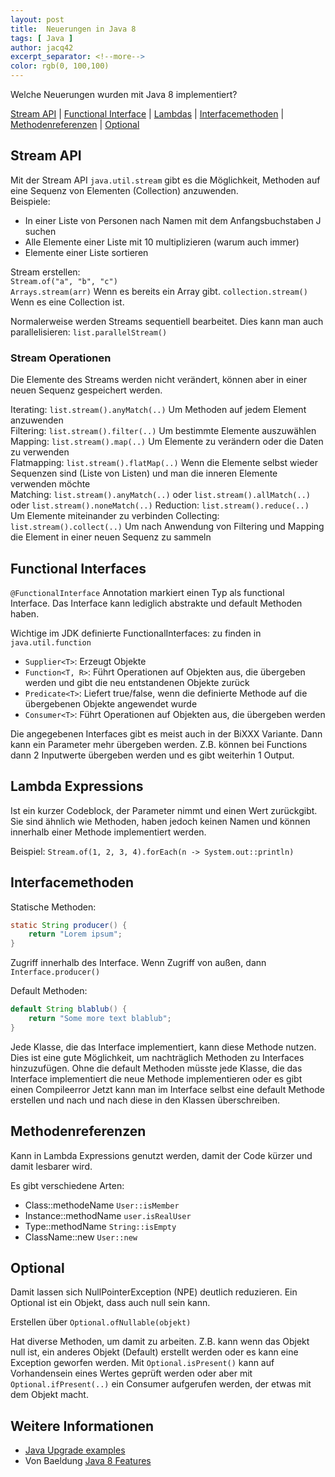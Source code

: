 ```yaml
---
layout: post
title:  Neuerungen in Java 8
tags: [ Java ]
author: jacq42
excerpt_separator: <!--more-->
color: rgb(0, 100,100)
---
```


Welche Neuerungen wurden mit Java 8 implementiert?

<!--more-->

[Stream API](#stream-api) | [Functional Interface](#functional-interfaces) | [Lambdas](#lambda-expressions) | [Interfacemethoden](#interfacemethoden) | [Methodenreferenzen](#methodenreferenzen) | [Optional](#optional)

## Stream API

Mit der Stream API `java.util.stream` gibt es die Möglichkeit, Methoden auf eine Sequenz von Elementen (Collection) anzuwenden.\
Beispiele:
* In einer Liste von Personen nach Namen mit dem Anfangsbuchstaben J suchen
* Alle Elemente einer Liste mit 10 multiplizieren (warum auch immer)
* Elemente einer Liste sortieren

Stream erstellen:\
`Stream.of("a", "b", "c")`\
`Arrays.stream(arr)` Wenn es bereits ein Array gibt.
`collection.stream()` Wenn es eine Collection ist.

Normalerweise werden Streams sequentiell bearbeitet. Dies kann man auch parallelisieren: `list.parallelStream()`

### Stream Operationen

Die Elemente des Streams werden nicht verändert, können aber in einer neuen Sequenz gespeichert werden.

Iterating: `list.stream().anyMatch(..)` Um Methoden auf jedem Element anzuwenden\
Filtering: `list.stream().filter(..)` Um bestimmte Elemente auszuwählen\
Mapping: `list.stream().map(..)` Um Elemente zu verändern oder die Daten zu verwenden\
Flatmapping: `list.stream().flatMap(..)` Wenn die Elemente selbst wieder Sequenzen sind (Liste von Listen) und man die inneren Elemente verwenden möchte\
Matching: `list.stream().anyMatch(..)` oder `list.stream().allMatch(..)` oder `list.stream().noneMatch(..)`
Reduction: `list.stream().reduce(..)` Um Elemente miteinander zu verbinden
Collecting: `list.stream().collect(..)` Um nach Anwendung von Filtering und Mapping die Element in einer neuen Sequenz zu sammeln

## Functional Interfaces

`@FunctionalInterface` Annotation markiert einen Typ als functional Interface. Das Interface kann lediglich abstrakte und default Methoden haben.

Wichtige im JDK definierte FunctionalInterfaces: zu finden in `java.util.function`
* `Supplier<T>`: Erzeugt Objekte
* `Function<T, R>`: Führt Operationen auf Objekten aus, die übergeben werden und gibt die neu entstandenen Objekte zurück
* `Predicate<T>`: Liefert true/false, wenn die definierte Methode auf die übergebenen Objekte angewendet wurde
* `Consumer<T>`: Führt Operationen auf Objekten aus, die übergeben werden

Die angegebenen Interfaces gibt es meist auch in der BiXXX Variante. Dann kann ein Parameter mehr übergeben werden. Z.B. können bei Functions dann 2 Inputwerte übergeben werden und es gibt weiterhin 1 Output.

## Lambda Expressions

Ist ein kurzer Codeblock, der Parameter nimmt und einen Wert zurückgibt. Sie sind ähnlich wie Methoden, haben jedoch keinen Namen und können innerhalb einer Methode implementiert werden.

Beispiel: `Stream.of(1, 2, 3, 4).forEach(n -> System.out::println)`

## Interfacemethoden

Statische Methoden:
```java
static String producer() {
    return "Lorem ipsum";
}
```
Zugriff innerhalb des Interface. Wenn Zugriff von außen, dann `Interface.producer()`


Default Methoden:
```java
default String blablub() {
    return "Some more text blablub";
}
```
Jede Klasse, die das Interface implementiert, kann diese Methode nutzen.\
Dies ist eine gute Möglichkeit, um nachträglich Methoden zu Interfaces hinzuzufügen. Ohne die default Methoden müsste jede Klasse, die das Interface implementiert die neue Methode implementieren oder es gibt einen Compileerror Jetzt kann man im Interface selbst eine default Methode erstellen und nach und nach diese in den Klassen überschreiben. 

## Methodenreferenzen

Kann in Lambda Expressions genutzt werden, damit der Code kürzer und damit lesbarer wird.

Es gibt verschiedene Arten:
* Class::methodeName `User::isMember`
* Instance::methodName  `user.isRealUser`
* Type::methodName `String::isEmpty`
* ClassName::new `User::new`

## Optional

Damit lassen sich NullPointerException (NPE) deutlich reduzieren. Ein Optional<T> ist ein Objekt, dass auch null sein kann.

Erstellen über `Optional.ofNullable(objekt)`

Hat diverse Methoden, um damit zu arbeiten. Z.B. kann wenn das Objekt null ist, ein anderes Objekt (Default) erstellt werden oder es kann eine Exception geworfen werden. Mit `Optional.isPresent()` kann auf Vorhandensein eines Wertes geprüft werden oder aber mit `Optional.ifPresent(..)` ein Consumer aufgerufen werden, der etwas mit dem Objekt macht.

## Weitere Informationen

* [Java Upgrade examples](https://github.com/johanjanssen/JavaUpgrades)
* Von Baeldung [Java 8 Features](https://www.baeldung.com/java-8-new-features)